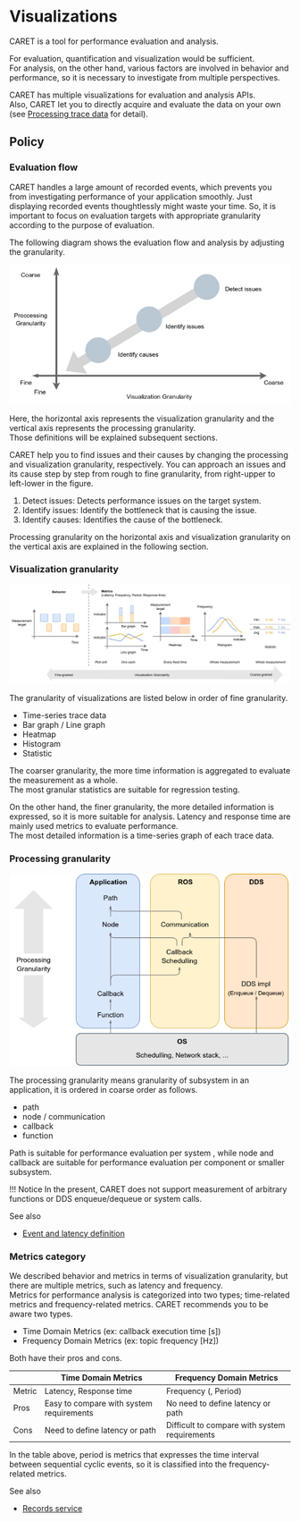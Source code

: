 # Visualizations

CARET is a tool for performance evaluation and analysis.

For evaluation, quantification and visualization would be sufficient.  
For analysis, on the other hand, various factors are involved in behavior and performance, so it is necessary to investigate from multiple perspectives.

CARET has multiple visualizations for evaluation and analysis APIs.  
Also, CARET let you to directly acquire and evaluate the data on your own (see [Processing trace data](../processing_trace_data/index.md) for detail).

## Policy

### Evaluation flow

CARET handles a large amount of recorded events, which prevents you from investigating performance of your application smoothly.
Just displaying recorded events thoughtlessly might waste your time.
So, it is important to focus on evaluation targets with appropriate granularity according to the purpose of evaluation.

The following diagram shows the evaluation flow and analysis by adjusting the granularity.

![Analysis flow](../../imgs/analysis_flow.drawio.png)

Here, the horizontal axis represents the visualization granularity and the vertical axis represents the processing granularity.  
Those definitions will be explained subsequent sections.

CARET help you to find issues and their causes by changing the processing and visualization granularity, respectively.
You can approach an issues and its cause step by step from rough to fine granularity, from right-upper to left-lower in the figure.

1. Detect issues: Detects performance issues on the target system.
2. Identify issues: Identify the bottleneck that is causing the issue.
3. Identify causes: Identifies the cause of the bottleneck.

Processing granularity on the horizontal axis and visualization granularity on the vertical axis are explained in the following section.

### Visualization granularity

![Visualization Granularity](../../imgs/visualization_granularity.drawio.png)

The granularity of visualizations are listed below in order of fine granularity.

- Time-series trace data
- Bar graph / Line graph
- Heatmap
- Histogram
- Statistic

The coarser granularity, the more time information is aggregated to evaluate the measurement as a whole.  
The most granular statistics are suitable for regression testing.

On the other hand, the finer granularity, the more detailed information is expressed, so it is more suitable for analysis.
Latency and response time are mainly used metrics to evaluate performance.  
The most detailed information is a time-series graph of each trace data.

### Processing granularity

![Processing Granularity](../../imgs/processing_granularity.drawio.png)

The processing granularity means granularity of subsystem in an application, it is ordered in coarse order as follows.

- path
- node / communication
- callback
- function

Path is suitable for performance evaluation per system , while node and callback are suitable for performance evaluation per component or smaller subsystem.

<prettier-ignore-start>
!!! Notice
         In the present, CARET does not support measurement of arbitrary functions or DDS enqueue/dequeue or system calls.
<prettier-ignore-end>

See also

- [Event and latency definition](../event_and_latency_definitions/index.md)

### Metrics category

We described behavior and metrics in terms of visualization granularity, but there are multiple metrics, such as latency and frequency.  
Metrics for performance analysis is categorized into two types; time-related metrics and frequency-related metrics.
CARET recommends you to be aware two types.

- Time Domain Metrics (ex: callback execution time [s])
- Frequency Domain Metrics (ex: topic frequency [Hz])

Both have their pros and cons.

|        | Time Domain Metrics                      | Frequency Domain Metrics                      |
| ------ | ---------------------------------------- | --------------------------------------------- |
| Metric | Latency, Response time                   | Frequency (, Period)                          |
| Pros   | Easy to compare with system requirements | No need to define latency or path             |
| Cons   | Need to define latency or path           | Difficult to compare with system requirements |

In the table above, period is metrics that expresses the time interval between sequential cyclic events, so it is classified into the frequency-related metrics.

See also

- [Records service](../processing_trace_data/records_service.md)
